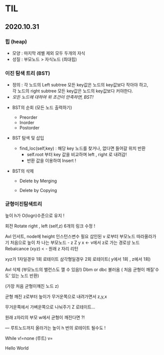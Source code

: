 # __TIL__ 

  

## 2020.10.31

  
### 힙 (heap)


+ 모양 : 마지막 레벨 제외 모두 두개의 자식
+ 성질 : 부모노드 > 자식노드 (최대힙)


### 이진 탐색 트리 (BST)


+ 정의 : 각 노드의 Left subtree 모든 key값은 노드의 key값보다 작아야 하고,  
    각 노드의 right subtree 모든 key값은 노드의 key값보다 커야한다.  
+  _모든 노드에 대하여 위 조건이 만족하면, BST!_


* BST의 순회 (모든 노드 출력하기)  
    
    - Preorder  
    - Inorder  
    - Postorder
    
* BST 탐색 및 삽입 

    - find_loc(self,key) : 해당 key 노드를 찾거나, 없다면 들어갈 위치 반환
        - self.root 부터 key 값을 비교하며 left , right 로 내려감!
        - 반환 값을 이용하여 Insert !
    
* BST의 삭제

    - Delete by Merging

    - Delete by Copying


### 균형이진탐색트리  


높이 h가 O(logn)수준으로 유지 !

회전
Rotate right , left (self,z)
6개의 링크 수정 !


Avl 인서트,
node에 height 인스턴스변수 필요
삽인된 v 로부터  부모노드 따라올라가기
처음으로 높이 차 나는 부모노드 - z
  Z y x <-  v에서 z로 가는 경로상 노드
Rebalcance (xyz)  < - 원래 z 자리 리턴

xyz가 1자일경우 1회 로테이트
삼각형일경우 2회 로테이트( y에서  1회 , z에서 1회)

Avl 삭제 (부모노드의 밸런스도 깰 수 있음!)
Dbm or dbc 불러옴 ( 처음 균형이 깨질’수도’ 있는 노드 반환)

(가장 처음 균형이꺠진 노드 z)

균형 깨진 z로부터 높이가 무거운쪽으로 내려가면서 z,y,x 

무거운쪽에서 가벼운쪽으로 나눠주기 
Z 로테이트…

원래 z자리의 부모 w에서 균형이 깨진다면 ?!

— 루트노드까지 올라가는 높이 h 번의 로테이트 될수도 !

While v!=none (루트)
v=

Hello World
